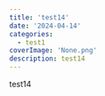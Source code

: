 ```yaml
---
title: 'test14'
date: '2024-04-14'
categories:
  - test1
coverImage: 'None.png'
description: test14
---
```


test14
